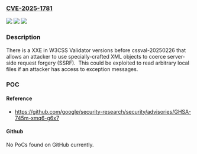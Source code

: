 ### [CVE-2025-1781](https://cve.mitre.org/cgi-bin/cvename.cgi?name=CVE-2025-1781)
![](https://img.shields.io/static/v1?label=Product&message=CSS%20Validator&color=blue)
![](https://img.shields.io/static/v1?label=Version&message=%3D%20%3C%20cssval-20250226%20&color=brighgreen)
![](https://img.shields.io/static/v1?label=Vulnerability&message=CWE-611%20Improper%20Restriction%20of%20XML%20External%20Entity%20Reference&color=brighgreen)

### Description

There is a XXE in W3CSS Validator versions before cssval-20250226 that allows an attacker to use specially-crafted XML objects to coerce server-side request forgery (SSRF).  This could be exploited to read arbitrary local files if an attacker has access to exception messages.

### POC

#### Reference
- https://github.com/google/security-research/security/advisories/GHSA-745m-xmq6-g6x7

#### Github
No PoCs found on GitHub currently.

